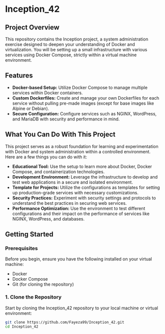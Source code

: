 # Inception_42

## Project Overview

This repository contains the Inception project, a system administration exercise designed to deepen your understanding of Docker and virtualization. You will be setting up a small infrastructure with various services using Docker Compose, strictly within a virtual machine environment.

## Features

- **Docker-based Setup:** Utilize Docker Compose to manage multiple services within Docker containers.
- **Custom Dockerfiles:** Create and manage your own Dockerfiles for each service without pulling pre-made images (except for base images like Alpine or Debian).
- **Secure Configuration:** Configure services such as NGINX, WordPress, and MariaDB with security and performance in mind.

## What You Can Do With This Project

This project serves as a robust foundation for learning and experimentation with Docker and system administration within a controlled environment. Here are a few things you can do with it:

- **Educational Tool:** Use the setup to learn more about Docker, Docker Compose, and containerization technologies.
- **Development Environment:** Leverage the infrastructure to develop and test web applications in a secure and isolated environment.
- **Template for Projects:** Utilize the configurations as templates for setting up production-grade services with necessary customizations.
- **Security Practices:** Experiment with security settings and protocols to understand the best practices in securing web services.
- **Performance Optimization:** Use the environment to test different configurations and their impact on the performance of services like NGINX, WordPress, and databases.

## Getting Started

### Prerequisites
Before you begin, ensure you have the following installed on your virtual machine:
- Docker
- Docker Compose
- Git (for cloning the repository)

### 1. Clone the Repository
Start by cloning the Inception_42 repository to your local machine or virtual environment:
```bash
git clone https://github.com/Fayeza99/Inception_42.git
cd Inception_42
